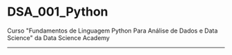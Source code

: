 # DSA_001_Python
Curso "Fundamentos de Linguagem Python Para Análise de Dados e Data Science" da Data Science Academy

---

